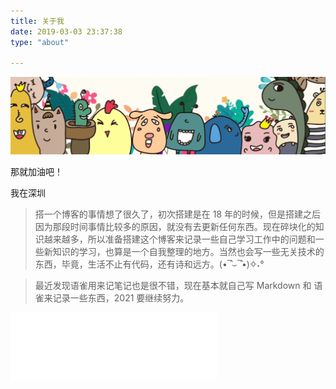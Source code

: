 ```yaml
---
title: 关于我
date: 2019-03-03 23:37:38
type: "about"

---
```

![dream](/about/index/aboutme.png)

那就加油吧！

我在深圳



> 搭一个博客的事情想了很久了，初次搭建是在 18 年的时候，但是搭建之后因为那段时间事情比较多的原因，就没有去更新任何东西。现在碎块化的知识越来越多，所以准备搭建这个博客来记录一些自己学习工作中的问题和一些新知识的学习，也算是一个自我整理的地方。当然也会写一些无关技术的东西，毕竟，生活不止有代码，还有诗和远方。(•‾̑⌣‾̑•)✧˖°  


> 最近发现语雀用来记笔记也是很不错，现在基本就自己写 Markdown 和 语雀来记录一些东西，2021 要继续努力。

<iframe frameborder="no" border="0" marginwidth="0" marginheight="0" width=330 height=110 src="//music.163.com/outchain/player?type=1&id=80918751&auto=1&height=90"></iframe>
